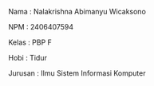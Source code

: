 Nama : Nalakrishna Abimanyu Wicaksono

NPM : 2406407594

Kelas : PBP F

Hobi : Tidur

Jurusan : Ilmu Sistem Informasi Komputer